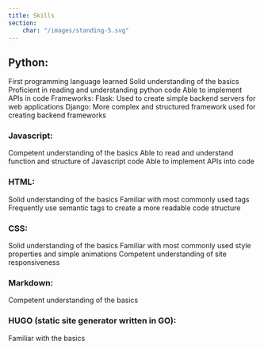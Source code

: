 ```yaml
---
title: Skills
section:
    char: "/images/standing-5.svg"
---
```

## Python:

First programming language learned
Solid understanding of the basics
Proficient in reading and understanding python code
Able to implement APIs in code
Frameworks:
Flask: Used to create simple backend servers for web applications
Django: More complex and structured framework used for creating backend frameworks

### Javascript:

Competent understanding of the basics
Able to read and understand function and structure of Javascript code
Able to implement APIs into code

### HTML:

Solid understanding of the basics
Familiar with most commonly used tags
Frequently use semantic tags to create a more readable code structure

### CSS:

Solid understanding of the basics
Familiar with most commonly used style properties and simple animations
Competent understanding of site responsiveness

### Markdown:

Competent understanding of the basics

### HUGO (static site generator written in GO):
Familiar with the basics